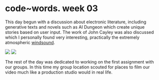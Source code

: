 # code~words. week 03

This day begun with a discussion about electronic literature, including generative texts and novels such as AI Dungeon which create unique stories based on user input. The work of John Cayley was also discussed which I personally found very interesting, practically the extremely atmospheric [windsound](http://programmatology.shadoof.net/?wsqt).

<image src ="Windsound.jpg">
<image src ="AIDungeon.jpg">

The rest of the day was dedicated to working on the first assignment with our groups. In this time my group location scouted for places to film our video much like a production studio would in real life. 
